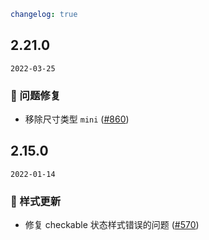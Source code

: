 ```yaml
changelog: true
```

## 2.21.0

`2022-03-25`

### 🐛 问题修复

- 移除尺寸类型 `mini` ([#860](https://github.com/arco-design/arco-design-vue/pull/860))


## 2.15.0

`2022-01-14`

### 💅 样式更新

- 修复 checkable 状态样式错误的问题 ([#570](https://github.com/arco-design/arco-design-vue/pull/570))

